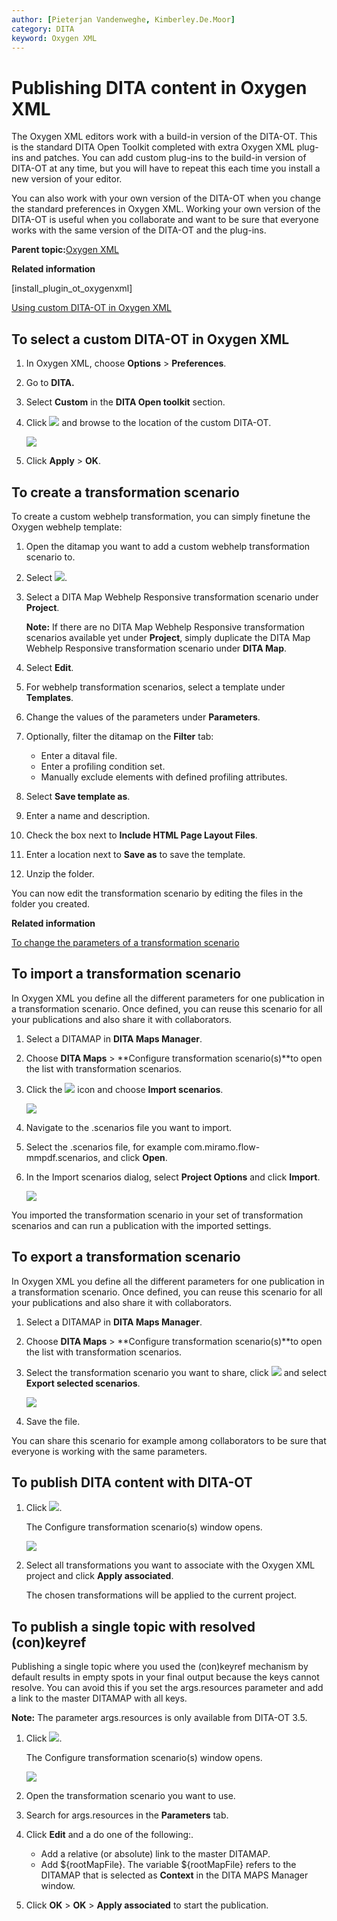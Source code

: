 ```yaml
---
author: [Pieterjan Vandenweghe, Kimberley.De.Moor]
category: DITA
keyword: Oxygen XML
---
```


# Publishing DITA content in Oxygen XML

The Oxygen XML editors work with a build-in version of the DITA-OT. This is the standard DITA Open Toolkit completed with extra Oxygen XML plug-ins and patches. You can add custom plug-ins to the build-in version of DITA-OT at any time, but you will have to repeat this each time you install a new version of your editor.

You can also work with your own version of the DITA-OT when you change the standard preferences in Oxygen XML. Working your own version of the DITA-OT is useful when you collaborate and want to be sure that everyone works with the same version of the DITA-OT and the plug-ins.

**Parent topic:**[Oxygen XML](../en/co_oxygen_xml.md)

**Related information**  


[install_plugin_ot_oxygenxml]

[Using custom DITA-OT in Oxygen XML](ta_using_custom_dita_ot_in_oxygenxml.md)

## To select a custom DITA-OT in Oxygen XML

1.  In Oxygen XML, choose **Options** \> **Preferences**.

2.  Go to **DITA.**

3.  Select **Custom** in the **DITA Open toolkit** section.

4.  Click ![](../_media/graphics/oxygen-folder.png) and browse to the location of the custom DITA-OT.

    ![](../_media/graphics/oxygen-custom-dita-ot.png)

5.  Click **Apply** \> **OK**.


## To create a transformation scenario

To create a custom webhelp transformation, you can simply finetune the Oxygen webhelp template:

1.  Open the ditamap you want to add a custom webhelp transformation scenario to.

2.  Select ![](../_media/graphics/configure_transformation_scenario.PNG).

3.  Select a DITA Map Webhelp Responsive transformation scenario under **Project**.

    **Note:** If there are no DITA Map Webhelp Responsive transformation scenarios available yet under **Project**, simply duplicate the DITA Map Webhelp Responsive transformation scenario under **DITA Map**.

4.  Select **Edit**.

5.  For webhelp transformation scenarios, select a template under **Templates**.

6.  Change the values of the parameters under **Parameters**.

7.  Optionally, filter the ditamap on the **Filter** tab:

    -   Enter a ditaval file.
    -   Enter a profiling condition set.
    -   Manually exclude elements with defined profiling attributes.
8.  Select **Save template as**.

9.  Enter a name and description.

10. Check the box next to **Include HTML Page Layout Files**.

11. Enter a location next to **Save as** to save the template.

12. Unzip the folder.


You can now edit the transformation scenario by editing the files in the folder you created.

**Related information**  


[To change the parameters of a transformation scenario](ta_change_parameters_webhelp_transformation.md)

## To import a transformation scenario

In Oxygen XML you define all the different parameters for one publication in a transformation scenario. Once defined, you can reuse this scenario for all your publications and also share it with collaborators.

1.  Select a DITAMAP in **DITA Maps Manager**.

2.  Choose **DITA Maps** \> **Configure transformation scenario\(s\)**to open the list with transformation scenarios.

3.  Click the ![](../_media/graphics/settings.png) icon and choose **Import scenarios**.

    ![](../_media/graphics/export-transformation-scenario.png)

4.  Navigate to the .scenarios file you want to import.

5.  Select the .scenarios file, for example com.miramo.flow-mmpdf.scenarios, and click **Open**.

6.  In the Import scenarios dialog, select **Project Options** and click **Import**.

    ![](_warehouse/../../_media/graphics/import_custom_plugin.png)


You imported the transformation scenario in your set of transformation scenarios and can run a publication with the imported settings.

## To export a transformation scenario

In Oxygen XML you define all the different parameters for one publication in a transformation scenario. Once defined, you can reuse this scenario for all your publications and also share it with collaborators.

1.  Select a DITAMAP in **DITA Maps Manager**.

2.  Choose **DITA Maps** \> **Configure transformation scenario\(s\)**to open the list with transformation scenarios.

3.  Select the transformation scenario you want to share, click ![](../_media/graphics/settings.png) and select **Export selected scenarios**.

    ![](../_media/graphics/export-transformation-scenario.png)

4.  Save the file.


You can share this scenario for example among collaborators to be sure that everyone is working with the same parameters.

## To publish DITA content with DITA-OT

1.  Click ![](_warehouse/../../_media/graphics/configure.png).

    The Configure transformation scenario\(s\) window opens.

    ![](_warehouse/../../_media/graphics/configure_transformation_scenarios.png)

2.  Select all transformations you want to associate with the Oxygen XML project and click **Apply associated**.

    The chosen transformations will be applied to the current project.


## To publish a single topic with resolved \(con\)keyref

Publishing a single topic where you used the \(con\)keyref mechanism by default results in empty spots in your final output because the keys cannot resolve. You can avoid this if you set the args.resources parameter and add a link to the master DITAMAP with all keys.

**Note:** The parameter args.resources is only available from DITA-OT 3.5.

1.  Click ![](_warehouse/../../_media/graphics/configure.png).

    The Configure transformation scenario\(s\) window opens.

    ![](_warehouse/../../_media/graphics/configure_transformation_scenarios.png)

2.  Open the transformation scenario you want to use.

3.  Search for args.resources in the **Parameters** tab.

4.  Click **Edit** and a do one of the following:.

    -   Add a relative \(or absolute\) link to the master DITAMAP.
    -   Add $\{rootMapFile\}.
    The variable $\{rootMapFile\} refers to the DITAMAP that is selected as **Context** in the DITA MAPS Manager window.

5.  Click **OK** \> **OK** \> **Apply associated** to start the publication.


